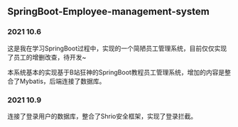 ## SpringBoot-Employee-management-system

### 2021 10.6

这是我在学习SpringBoot过程中，实现的一个简陋员工管理系统，目前仅仅实现了员工的增删改查，待开发~

本系统基本的实现基于B站狂神的SpringBoot教程员工管理系统，增加的内容是整合了Mybatis，后端连接了数据库。

### 2021 10.9

连接了登录用户的数据库，整合了Shrio安全框架，实现了登录拦截。

